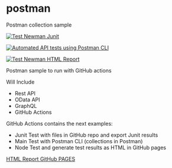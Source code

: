 # postman
Postman collection sample 

[![Test Newman Junit](https://github.com/apis3445/postman/actions/workflows/junit.yml/badge.svg)](https://github.com/apis3445/postman/actions/workflows/junit.yml)

[![Automated API tests using Postman CLI](https://github.com/apis3445/postman/actions/workflows/main.yml/badge.svg)](https://github.com/apis3445/postman/actions/workflows/main.yml)

[![Test Newman HTML Report](https://github.com/apis3445/postman/actions/workflows/node.js.yml/badge.svg)](https://github.com/apis3445/postman/actions/workflows/node.js.yml)

Postman sample to run with GitHub actions

Will Include 

- Rest API
- OData API
- GraphQL
- GitHub Actions

GitHub Actions contains the next examples:

- Junit Test with files in GitHub repo and export Junit results
- Main Test  with Postman CLI (collections in Postman)
- Node Test and generate test results as HTML in GitHub pages 

[HTML Report GitHub PAGES](https://apis3445.github.io/postman/)
